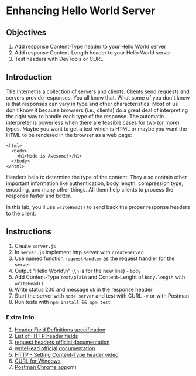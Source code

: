 # Enhancing Hello World Server

## Objectives

1. Add response Content-Type header to your Hello World server
1. Add response Content-Length header to your Hello World server
1. Test headers with DevTools or CURL

## Introduction

The Internet is a collection of servers and clients. Clients send requests and servers provide responses. You all know that. What some of you don't know is that responses can vary in type and other characteristics. Most of us don't know it because browsers (i.e., clients) do a great deal of interpreting the right way to handle each type of the response. The automatic interpreter is powerless when there are feasible cases for two (or more) types. Maybe you want to get a text which is HTML or maybe you want the HTML to be rendered in the browser as a web page:

```
<html>
  <body>
    <h1>Node is Awesome!</h1>
  </body>
</html>
```

Headers help to determine the type of the content. They also contain other important information like authentication, body length, compression type, encoding, and many other things. All them help clients to process the response faster and better.

In this lab, you'll use `writeHead()` to send back the proper response headers to the client.

## Instructions

1. Create `server.js`
1. In `server.js` implement http server with `createServer`
1. Use named function `requestHandler` as the request handler for the server
1. Output "Hello World\n" (`\n` is for the new line) - `body`
1. Add Content-Type `text/plain` and Content-Lenght of `body.length` with `writeHead()`
1. Write status 200 and message `ok` in the response header
1. Start the server with `node server` and test with CURL `-v` or with Postman
1. Run tests with `npm install && npm test`



### Extra Info

1. [Header Field Definitions specification](https://www.w3.org/Protocols/rfc2616/rfc2616-sec14.html)
2. [List of HTTP header fields](https://en.wikipedia.org/wiki/List_of_HTTP_header_fields)
1. [request headers official documentation](https://nodejs.org/api/http.html#http_message_headers)
1. [writeHead official documentation](https://nodejs.org/api/http.html#http_response_writehead_statuscode_statusmessage_headers)
2. [HTTP - Setting Content-Type header video](https://www.youtube.com/watch?v=P6MHXU2Vu1s)
3. [CURL for Windows](http://www.confusedbycode.com/curl)
3. [Postman Chrome app](http://www.getpostman.com)om)